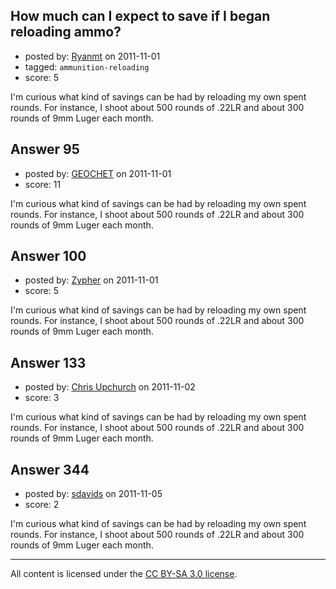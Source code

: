 ## How much can I expect to save if I began reloading ammo?

- posted by: [Ryanmt](https://stackexchange.com/users/-1/96-ryanmt) on 2011-11-01
- tagged: `ammunition-reloading`
- score: 5

I'm curious what kind of savings can be had by reloading my own spent rounds.  For instance, I shoot about 500 rounds of .22LR and about 300 rounds of 9mm Luger each month.  


## Answer 95

- posted by: [GEOCHET](https://stackexchange.com/users/-1/22-geochet) on 2011-11-01
- score: 11

I'm curious what kind of savings can be had by reloading my own spent rounds.  For instance, I shoot about 500 rounds of .22LR and about 300 rounds of 9mm Luger each month.  


## Answer 100

- posted by: [Zypher](https://stackexchange.com/users/-1/10-zypher) on 2011-11-01
- score: 5

I'm curious what kind of savings can be had by reloading my own spent rounds.  For instance, I shoot about 500 rounds of .22LR and about 300 rounds of 9mm Luger each month.  


## Answer 133

- posted by: [Chris Upchurch](https://stackexchange.com/users/-1/79-chris-upchurch) on 2011-11-02
- score: 3

I'm curious what kind of savings can be had by reloading my own spent rounds.  For instance, I shoot about 500 rounds of .22LR and about 300 rounds of 9mm Luger each month.  


## Answer 344

- posted by: [sdavids](https://stackexchange.com/users/-1/150-sdavids) on 2011-11-05
- score: 2

I'm curious what kind of savings can be had by reloading my own spent rounds.  For instance, I shoot about 500 rounds of .22LR and about 300 rounds of 9mm Luger each month.  



---

All content is licensed under the [CC BY-SA 3.0 license](https://creativecommons.org/licenses/by-sa/3.0/).
